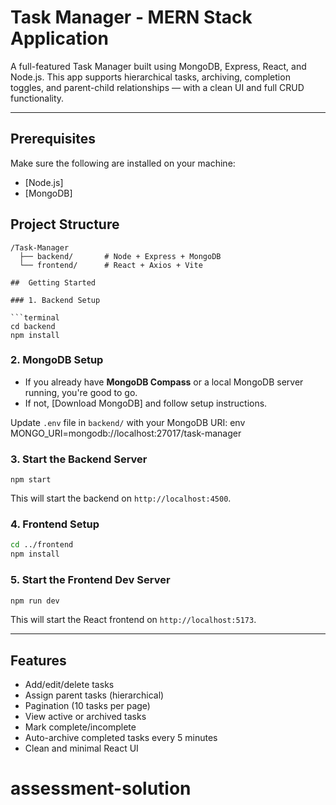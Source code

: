 
# Task Manager - MERN Stack Application

A full-featured Task Manager built using MongoDB, Express, React, and Node.js. This app supports hierarchical tasks, archiving, completion toggles, and parent-child relationships — with a clean UI and full CRUD functionality.

---

## Prerequisites

Make sure the following are installed on your machine:

- [Node.js]
- [MongoDB]


##  Project Structure

```
/Task-Manager
  ├── backend/       # Node + Express + MongoDB
  └── frontend/      # React + Axios + Vite

##  Getting Started

### 1. Backend Setup

```terminal
cd backend
npm install
```

### 2.  MongoDB Setup

- If you already have **MongoDB Compass** or a local MongoDB server running, you're good to go.
- If not, [Download MongoDB] and follow setup instructions.

Update `.env` file in `backend/` with your MongoDB URI:
env
MONGO_URI=mongodb://localhost:27017/task-manager


### 3. Start the Backend Server

```terminal
npm start
```

This will start the backend on `http://localhost:4500`.
### 4.  Frontend Setup

```bash
cd ../frontend
npm install
```

### 5.  Start the Frontend Dev Server

```bash
npm run dev
```

This will start the React frontend on `http://localhost:5173`.

---

## Features

- Add/edit/delete tasks
- Assign parent tasks (hierarchical)
- Pagination (10 tasks per page)
- View active or archived tasks
- Mark complete/incomplete
- Auto-archive completed tasks every 5 minutes
- Clean and minimal React UI

# assessment-solution